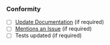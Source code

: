 ### Conformity
- [ ] [Update Documentation](https://gitlab.com/raspi-alpine/builder/-/blob/master/README.md) (if required)
- [ ] [Mentions an Issue](https://about.gitlab.com/blog/2016/03/08/gitlab-tutorial-its-all-connected/) (if required)
- [ ] Tests updated (if required)
